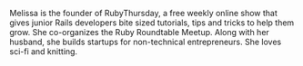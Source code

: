 Melissa is the founder of RubyThursday, a free weekly online show that gives junior Rails developers bite sized tutorials, tips and tricks to help them grow. She co-organizes the Ruby Roundtable Meetup. Along with her husband, she builds startups for non-technical entrepreneurs. She loves sci-fi and knitting.
